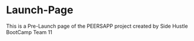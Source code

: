 # Launch-Page
This is a Pre-Launch page of the PEERSAPP project created by Side Hustle BootCamp Team 11
